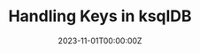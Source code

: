 ---
title: Handling Keys in ksqlDB
summary: "ksqlDBにおいてTopicのKeyの扱い方やそのパターンについてのハンズオンです。"
authors:
  - hashi
tags:
  - Confluent Cloud
  - ksqlDB
  - Stream Processing
  - DataGen Connector
date: '2023-11-01T00:00:00Z'

links:
url_code: 'https://github.com/confluent-jp/demo-cc-ksqldb-handling-keys'
url_pdf: ''
url_slides: ''
url_video: ''
---